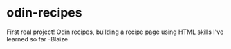 # odin-recipes
First real project!
Odin recipes, building a recipe page using HTML skills I've learned so far
-Blaize